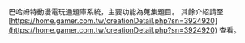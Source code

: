 巴哈姆特動漫電玩通題庫系統，主要功能為蒐集題目。
其餘介紹請至 [https://home.gamer.com.tw/creationDetail.php?sn=3924920](https://home.gamer.com.tw/creationDetail.php?sn=3924920) 查看。